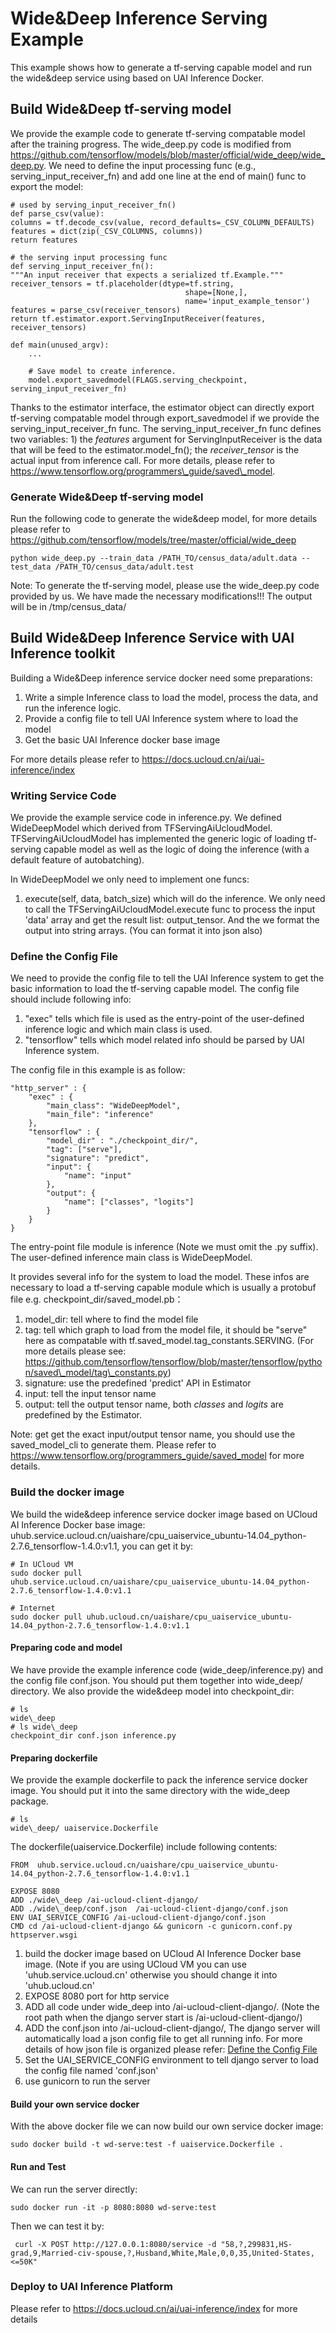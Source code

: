 # Wide&Deep Inference Serving Example
This example shows how to generate a tf-serving capable model and run the wide&deep service using based on UAI Inference Docker.

## Build Wide&Deep tf-serving model
We provide the example code to generate tf-serving compatable model after the training progress. The wide\_deep.py code is modified from https://github.com/tensorflow/models/blob/master/official/wide_deep/wide_deep.py. We need to define the input processing func (e.g., serving\_input\_receiver\_fn) and add one line at the end of main() func to export the model:

    # used by serving_input_receiver_fn()
    def parse_csv(value):
    columns = tf.decode_csv(value, record_defaults=_CSV_COLUMN_DEFAULTS)
    features = dict(zip(_CSV_COLUMNS, columns))
    return features

    # the serving input processing func
    def serving_input_receiver_fn():
    """An input receiver that expects a serialized tf.Example."""
    receiver_tensors = tf.placeholder(dtype=tf.string,
                                           shape=[None,],
                                           name='input_example_tensor')
    features = parse_csv(receiver_tensors)
    return tf.estimator.export.ServingInputReceiver(features, receiver_tensors)

    def main(unused_argv):
    	...
    
    	# Save model to create inference.
    	model.export_savedmodel(FLAGS.serving_checkpoint, serving_input_receiver_fn)
    
Thanks to the estimator interface, the estimator object can directly export tf-serving compatable model through export_savedmodel if we provide the serving\_input\_receiver\_fn func. The serving\_input\_receiver\_fn func defines two variables: 1) the *features* argument for ServingInputReceiver is the data that will be feed to the estimator.model\_fn(); the *receiver\_tensor* is the actual input from inference call. For more details, please refer to https://www.tensorflow.org/programmers\_guide/saved\_model.

### Generate Wide&Deep tf-serving model
Run the following code to generate the wide&deep model, for more details please refer to https://github.com/tensorflow/models/tree/master/official/wide_deep

    python wide_deep.py --train_data /PATH_TO/census_data/adult.data --test_data /PATH_TO/census_data/adult.test
    
Note: To generate the tf-serving model, please use the wide\_deep.py code provided by us. We have made the necessary modifications!!! The output will be in /tmp/census\_data/

## Build Wide&Deep Inference Service with UAI Inference toolkit
Building a Wide&Deep inference service docker need some preparations:

1. Write a simple Inference class to load the model, process the data, and run the inference logic.
2. Provide a config file to tell UAI Inference system where to load the model
3. Get the basic UAI Inference docker base image

For more details please refer to https://docs.ucloud.cn/ai/uai-inference/index

### Writing Service Code
We provide the example service code in inference.py. We defined WideDeepModel which derived from TFServingAiUcloudModel. TFServingAiUcloudModel has implemented the generic logic of loading tf-serving capable model as well as the logic of doing the inference (with a default feature of autobatching).

In WideDeepModel we only need to implement one funcs:

1. execute(self, data, batch_size) which will do the inference. We only need to call the TFServingAiUcloudModel.execute func to process the input 'data' array and get the result list: output_tensor. And the we format the output into string arrays. (You can format it into json also)

### Define the Config File
We need to provide the config file to tell the UAI Inference system to get the basic information to load the tf-serving capable model. The config file should include following info:

1. "exec" tells which file is used as the entry-point of the user-defined inference logic and which main class is used. 
2. "tensorflow" tells which model related info should be parsed by UAI Inference system.

The config file in this example is as follow:

    "http_server" : {
        "exec" : {
            "main_class": "WideDeepModel",
            "main_file": "inference"
        },
        "tensorflow" : {
            "model_dir" : "./checkpoint_dir/",
            "tag": ["serve"],
            "signature": "predict",
            "input": {
                "name": "input"
            },
            "output": {
                "name": ["classes", "logits"]
            }
        }
    }
    
The entry-point file module is inference (Note we must omit the .py suffix). The user-defined inference main class is WideDeepModel.

It provides several info for the system to load the model. These infos are necessary to load a tf-serving capable module which is usually a protobuf file e.g. checkpoint\_dir/saved\_model.pb：

1. model\_dir: tell where to find the model file
2. tag: tell which graph to load from the model file, it should be "serve" here as compatable with tf.saved\_model.tag\_constants.SERVING. (For more details please see: https://github.com/tensorflow/tensorflow/blob/master/tensorflow/python/saved\_model/tag\_constants.py)
3. signature: use the predefined 'predict' API in Estimator
4. input: tell the input tensor name
5. output: tell the output tensor name, both *classes* and *logits* are predefined by the Estimator.

Note: get get the exact input/output tensor name, you should use the saved\_model\_cli to generate them. Please refer to https://www.tensorflow.org/programmers_guide/saved_model for more details.

### Build the docker image
We build the wide&deep inference service docker image based on UCloud AI Inference Docker base image: uhub.service.ucloud.cn/uaishare/cpu_uaiservice\_ubuntu-14.04\_python-2.7.6\_tensorflow-1.4.0:v1.1, you can get it by:

    # In UCloud VM
    sudo docker pull uhub.service.ucloud.cn/uaishare/cpu_uaiservice_ubuntu-14.04_python-2.7.6_tensorflow-1.4.0:v1.1
    
    # Internet
    sudo docker pull uhub.ucloud.cn/uaishare/cpu_uaiservice_ubuntu-14.04_python-2.7.6_tensorflow-1.4.0:v1.1
    
#### Preparing code and model
We have provide the example inference code (wide\_deep/inference.py) and the config file conf.json. You should put them together into wide\_deep/ directory. We also provide the wide&deep model into checkpoint\_dir:

    # ls
    wide\_deep
    # ls wide\_deep
    checkpoint_dir conf.json inference.py

#### Preparing dockerfile
We provide the example dockerfile to pack the inference service docker image. You should put it into the same directory with the wide\_deep package.

	# ls
	wide\_deep/ uaiservice.Dockerfile
	
The dockerfile(uaiservice.Dockerfile) include following contents:

    FROM  uhub.service.ucloud.cn/uaishare/cpu_uaiservice_ubuntu-14.04_python-2.7.6_tensorflow-1.4.0:v1.1

    EXPOSE 8080
    ADD ./wide\_deep /ai-ucloud-client-django/
    ADD ./wide\_deep/conf.json  /ai-ucloud-client-django/conf.json
    ENV UAI_SERVICE_CONFIG /ai-ucloud-client-django/conf.json
    CMD cd /ai-ucloud-client-django && gunicorn -c gunicorn.conf.py httpserver.wsgi

1. build the docker image based on UCloud AI Inference Docker base image. (Note if you are using UCloud VM you can use 'uhub.service.ucloud.cn' otherwise you should change it into 'uhub.ucloud.cn'
2. EXPOSE 8080 port for http service
3. ADD all code under wide\_deep into /ai-ucloud-client-django/. (Note the root path when the django server start is /ai-ucloud-client-django/)
4. ADD the conf.json into /ai-ucloud-client-django/, The django server will automatically load a json config file to get all running info. For more details of how json file is organized please refer: [Define the Config File](#define-the-config-file)
5. Set the UAI_SERVICE_CONFIG environment to tell django server to load the config file named 'conf.json'
6. use gunicorn to run the server

#### Build your own service docker
With the above docker file we can now build our own service docker image:

    sudo docker build -t wd-serve:test -f uaiservice.Dockerfile .

#### Run and Test
We can run the server directly:

    sudo docker run -it -p 8080:8080 wd-serve:test
    
Then we can test it by:

     curl -X POST http://127.0.0.1:8080/service -d "58,?,299831,HS-grad,9,Married-civ-spouse,?,Husband,White,Male,0,0,35,United-States,<=50K"

### Deploy to UAI Inference Platform
Please refer to https://docs.ucloud.cn/ai/uai-inference/index for more details